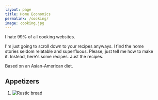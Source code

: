 ```yaml
---
layout: page
title: Home Economics
permalink: /cooking/
image: cooking.jpg
---
```

I hate 99% of all cooking websites. 

I'm just going to scroll down to your recipes anyways. I find the home stories seldom relatable and superfluous. Please, just tell me how to make it. Instead, here's some recipes. Just the recipes.


Based on an Asian-American diet.

## Appetizers

1. ![Rustic bread](https://www.sudoyashi.com/rustic-bread-recipe)